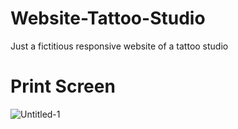 # Website-Tattoo-Studio
Just a fictitious responsive website of a tattoo studio

# Print Screen
![Untitled-1](https://user-images.githubusercontent.com/68713770/91175124-308b9580-e6d8-11ea-98d2-9eb8188abbb1.png)

